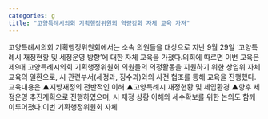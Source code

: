 ```yaml
---
categories: g
title: "고양특례시의회 기획행정위원회 역량강화 자체 교육 가져"
---
```

 고양특례시의회 기획행정위원회에서는 소속 의원들을 대상으로 지난 9월 29일 ‘고양특례시 재정현황 및 세정운영 방향’에 대한 자체 교육을 가졌다.의회에 따르면 이번 교육은 제9대 고양특례시의회 기획행정위원회 의원들의 의정활동을 지원하기 위한 상임위 자체교육의 일환으로, 시 관련부서(세정과, 징수과)와의 사전 협조를 통해 교육을 진행했다.교육내용은 ▲지방재정의 전반적인 이해 ▲고양특례시 재정현황 및 세입환경 ▲향후 세정운영 추진계획으로 진행하였으며, 시 재정 상황 이해와 세수확보를 위한 논의도 함께 이루어졌다.이번 기획행정위원회 자체